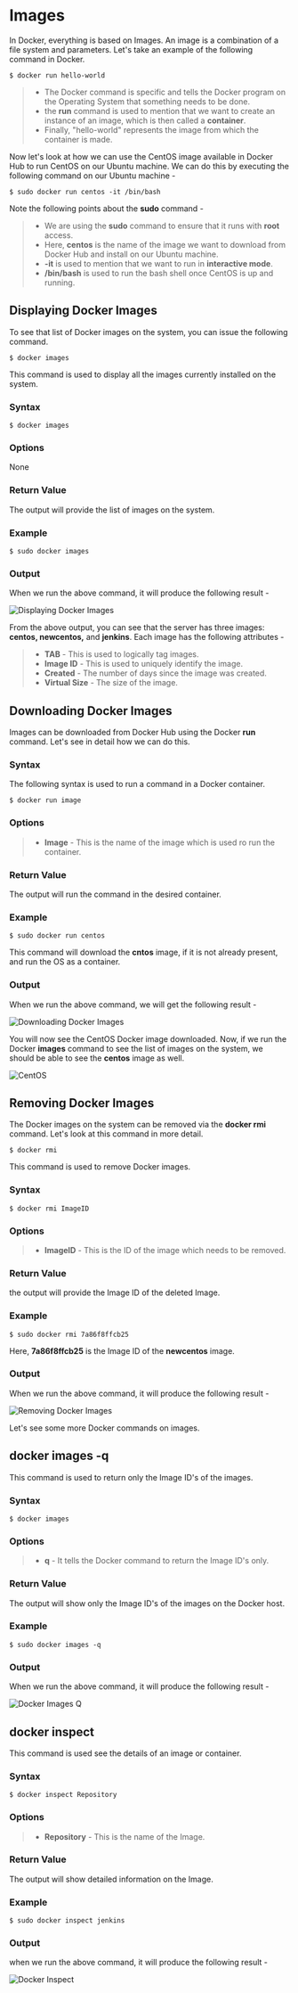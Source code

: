 # Images
In Docker, everything is based on Images. An image is a combination of a file system and parameters. Let's take an example of the following command in Docker.

```
$ docker run hello-world
```

> - The Docker command is specific and tells the Docker program on the Operating System that something needs to be done.
> - the **run** command is used to mention that we want to create an instance of an image, which is then called a **container**.
> - Finally, "hello-world" represents the image from which the container is made.

Now let's look at how we can use the CentOS image available in Docker Hub to run CentOS on our Ubuntu machine. We can do this by executing the following command on our Ubuntu machine -

```
$ sudo docker run centos -it /bin/bash
```

Note the following points about the **sudo** command -

> - We are using the **sudo** command to ensure that it runs with **root** access.
> - Here, **centos** is the name of the image we want to download from Docker Hub and install on our Ubuntu machine.
> - **-it** is used to mention that we want to run in **interactive mode**.
> - **/bin/bash** is used to run the bash shell once CentOS is up and running.


## Displaying Docker Images
To see that list of Docker images on the system, you can issue the following command.

```
$ docker images
```

This command is used to display all the images currently installed on the system.

### Syntax

```
$ docker images
```

### Options
None

### Return Value
The output will provide the list of images on the system.

### Example
```
$ sudo docker images
```

### Output
When we run the above command, it will produce the following result -


![Displaying Docker Images](/TutorialsPoint/res/img/displaying_docker_images.jpg)

From the above output, you can see that the server has three images: **centos, newcentos,** and **jenkins**. Each image has the following attributes -

> - **TAB** - This is used to logically tag images.
> - **Image ID** - This is used to uniquely identify the image.
> - **Created** - The number of days since the image was created.
> - **Virtual Size** - The size of the image.

## Downloading Docker Images
Images can be downloaded from Docker Hub using the Docker **run** command. Let's see in detail how we can do this.

### Syntax
The following syntax is used to run a command in a Docker container.

```
$ docker run image
```

### Options
> - **Image** - This is the name of the image which is used ro run the container.

### Return Value
The output will run the command in the desired container.

### Example

```
$ sudo docker run centos
```

This command will download the **cntos** image, if it is not already present, and run the OS as a container.

### Output
When we run the above command, we will get the following result -

![Downloading Docker Images](/TutorialsPoint/res/img/downloading_docker_images.jpg)

You will now see the CentOS Docker image downloaded. Now, if we run the Docker **images** command to see the list of images on the system, we should be able to see the **centos** image as well.

![CentOS](/TutorialsPoint/res/img/centos.jpg)


## Removing Docker Images
The Docker images on the system can be removed via the **docker rmi** command. Let's look at this command in more detail.

```
$ docker rmi
```

This command is used to remove Docker images.

### Syntax
```
$ docker rmi ImageID
```

### Options
> - **ImageID** - This is the ID of the image which needs to be removed.

### Return Value
the output will provide the Image ID of the deleted Image.

### Example
```
$ sudo docker rmi 7a86f8ffcb25
```

Here, **7a86f8ffcb25** is the Image ID of the **newcentos** image.

### Output
When we run the above command, it will produce the following result -

![Removing Docker Images](/TutorialsPoint/res/img/removing_docker_images.jpg)

Let's see some more Docker commands on images.

## docker images -q
This command is used to return only the Image ID's of the images.

### Syntax
```
$ docker images
```

### Options
> - **q** - It tells the Docker command to return the Image ID's only.

### Return Value
The output will show only the Image ID's of the images on the Docker host.

### Example
```
$ sudo docker images -q
```

### Output
When we run the above command, it will produce the following result -

![Docker Images Q](/TutorialsPoint/res/img/docker_images_q.jpg)

## docker inspect
This command is used see the details of an image or container.

### Syntax
```
$ docker inspect Repository
```

### Options
> - **Repository** - This is the name of the Image.

### Return Value
The output will show detailed information on the Image.

### Example
```
$ sudo docker inspect jenkins
```

### Output
when we run the above command, it will produce the following result -

![Docker Inspect](/TutorialsPoint/res/img/docker_inspect.jpg)

